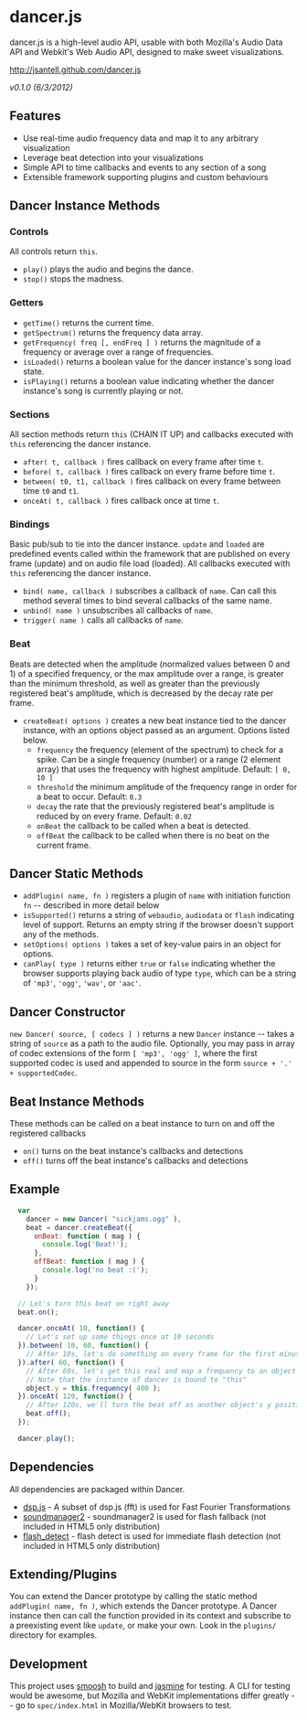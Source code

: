 dancer.js
======

dancer.js is a high-level audio API, usable with both Mozilla's Audio Data API and Webkit's Web Audio API, designed to make sweet visualizations.

http://jsantell.github.com/dancer.js

_v0.1.0 (6/3/2012)_

Features
---
* Use real-time audio frequency data and map it to any arbitrary visualization
* Leverage beat detection into your visualizations
* Simple API to time callbacks and events to any section of a song
* Extensible framework supporting plugins and custom behaviours

Dancer Instance Methods
---

### Controls

All controls return `this`.

* `play()` plays the audio and begins the dance.
* `stop()` stops the madness.

### Getters

* `getTime()` returns the current time.
* `getSpectrum()` returns the frequency data array. 
* `getFrequency( freq [, endFreq ] )` returns the magnitude of a frequency or average over a range of frequencies.
* `isLoaded()` returns a boolean value for the dancer instance's song load state.
* `isPlaying()` returns a boolean value indicating whether the dancer instance's song is currently playing or not.

### Sections

All section methods return `this` (CHAIN IT UP) and callbacks executed with `this` referencing the dancer instance.

* `after( t, callback )` fires callback on every frame after time `t`.
* `before( t, callback )` fires callback on every frame before time `t`.
* `between( t0, t1, callback )` fires callback on every frame between time `t0` and `t1`.
* `onceAt( t, callback )` fires callback once at time `t`.

### Bindings

Basic pub/sub to tie into the dancer instance. `update` and `loaded` are predefined events called within the framework that are published on every frame (update) and on audio file load (loaded). All callbacks executed with `this` referencing the dancer instance.

* `bind( name, callback )` subscribes a callback of `name`. Can call this method several times to bind several callbacks of the same name.
* `unbind( name )` unsubscribes all callbacks of `name`.
* `trigger( name )` calls all callbacks of `name`.

### Beat

Beats are detected when the amplitude (normalized values between 0 and 1) of a specified frequency, or the max amplitude over a range, is greater than the minimum threshold, as well as greater than the previously registered beat's amplitude, which is decreased by the decay rate per frame.

* `createBeat( options )` creates a new beat instance tied to the dancer instance, with an options object passed as an argument. Options listed below.
  * `frequency` the frequency (element of the spectrum) to check for a spike. Can be a single frequency (number) or a range (2 element array) that uses the frequency with highest amplitude. Default: `[ 0, 10 ]`
  * `threshold` the minimum amplitude of the frequency range in order for a beat to occur. Default: `0.3`
  * `decay` the rate that the previously registered beat's amplitude is reduced by on every frame. Default: `0.02`
  * `onBeat` the callback to be called when a beat is detected.
  * `offBeat` the callback to be called when there is no beat on the current frame.

Dancer Static Methods
---

* `addPlugin( name, fn )` registers a plugin of `name` with initiation function `fn` -- described in more detail below
* `isSupported()` returns a string of `webaudio`, `audiodata` or `flash` indicating level of support. Returns an empty string if the browser doesn't support any of the methods.
* `setOptions( options )` takes a set of key-value pairs in an object for options.
* `canPlay( type )` returns either `true` or `false` indicating whether the browser supports playing back audio of type `type`, which can be a string of `'mp3'`, `'ogg'`, `'wav'`, or `'aac'`.

Dancer Constructor
---

`new Dancer( source, [ codecs ] )` returns a new `Dancer` instance -- takes a string of `source` as a path to the audio file. Optionally, you may pass in array of codec extensions of the form `[ 'mp3', 'ogg' ]`, where the first supported codec is used and appended to source in the form `source + '.' + supportedCodec`.


Beat Instance Methods
---

These methods can be called on a beat instance to turn on and off the registered callbacks

* `on()` turns on the beat instance's callbacks and detections
* `off()` turns off the beat instance's callbacks and detections

Example
---

```javascript
  var
    dancer = new Dancer( "sickjams.ogg" ),
    beat = dancer.createBeat({
      onBeat: function ( mag ) {
        console.log('Beat!');
      },
      offBeat: function ( mag ) {
        console.log('no beat :(');
      }
    });

  // Let's turn this beat on right away
  beat.on();

  dancer.onceAt( 10, function() {
    // Let's set up some things once at 10 seconds
  }).between( 10, 60, function() {
    // After 10s, let's do something on every frame for the first minute
  }).after( 60, function() {
    // After 60s, let's get this real and map a frequency to an object's y position
    // Note that the instance of dancer is bound to "this"
    object.y = this.frequency( 400 );
  }).onceAt( 120, function() {
    // After 120s, we'll turn the beat off as another object's y position is still being mapped from the previous "after" method
    beat.off();
  });

  dancer.play();
```

Dependencies
---

All dependencies are packaged within Dancer.
* [dsp.js](https://github.com/corbanbrook/dsp.js/) - A subset of dsp.js (fft) is used for Fast Fourier Transformations
* [soundmanager2](https://github.com/scottschiller/SoundManager2) - soundmanager2 is used for flash fallback (not included in HTML5 only distribution)
* [flash_detect](http://www.featureblend.com/javascript-flash-detection-library.html) - flash detect is used for immediate flash detection (not included in HTML5 only distribution)

Extending/Plugins
---

You can extend the Dancer prototype by calling the static method `addPlugin( name, fn )`, which extends the Dancer prototype. A Dancer instance then can call the function provided in its context and subscribe to a preexisting event like `update`, or make your own. Look in the `plugins/` directory for examples. 

Development
---
This project uses [smoosh](https://github.com/fat/smoosh) to build and [jasmine](http://pivotal.github.com/jasmine/) for testing. A CLI for testing would be awesome, but Mozilla and WebKit implementations differ greatly -- go to `spec/index.html` in Mozilla/WebKit browsers to test.
